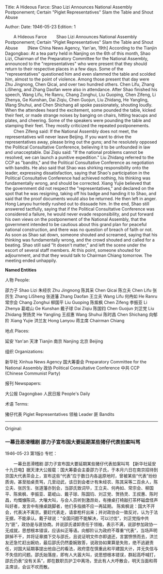 Title: A Hideous Farce: Shao Lizi Announces National Assembly Postponement; Certain "Piglet Representatives" Slam the Table and Shout Abuse

Author: 
Date: 1946-05-23
Edition: 1

　　A Hideous Farce
　　Shao Lizi Announces National Assembly Postponement; Certain "Piglet Representatives" Slam the Table and Shout Abuse
　　[New China News Agency, Yan'an, 19th] According to the Tianjin Dagongbao: At a tea party held in Nanjing on the 6th of this month, Shao Lizi, Chairman of the Preparatory Committee for the National Assembly, announced to the "representatives" who were present that they should return to their respective places in a few days. Some of the "representatives" questioned him and even slammed the table and scolded him, almost to the point of violence. Among those present that day were Zhu Jingnong, Chen Qicai, and over two hundred others. Chen Lifu, Zhang LiSheng, and Zhang Daofan were also in attendance. After Shao finished his speech, Wang Lifu, He Ranru, Chang Zonghui, Liu Guoping, Chen Zifeng, Li Zhenya, Ge Kunshan, Dai Ziqiu, Chen Guojun, Liu Zhidang, He Yangling, Wang Shuhui, and Chen Shichang all spoke passionately, shouting loudly. When the attendees heard the excitement, some pounded the table, kicked their feet, or made strange noises by banging on chairs, hitting teacups and plates, and cheering. Some of the speakers were pounding the table and stamping their feet. They mostly criticized the repeated postponements.
　　Chen Zifeng said: If the National Assembly does not meet, the representatives will never leave Beijing. If you want to drive the representatives away, please bring out the guns; and he resolutely opposed the Political Consultative Conference, believing it to be unfounded in law and unacceptable. Dai Ziqiu said: "If the national problems cannot be resolved, we can launch a punitive expedition." Liu Zhidang referred to the CCP as "bandits," and the Political Consultative Conference as negotiation with bandits. He also said that Shao was shirking responsibility onto the leader, expressing dissatisfaction, saying that Shao's participation in the Political Consultative Conference had achieved nothing, his thinking was fundamentally wrong, and should be corrected. Xiang Yujie believed that the government did not respect the "representatives," and declared on the spot that he was resigning, taking off his badge and handing it to Shao, and said that the proof documents would also be returned. He then left in anger. Hong Lanyou hurriedly rushed out to dissuade him. In the end, Shao still answered tactfully, saying that if the Political Consultative Conference was considered a failure, he would never evade responsibility, and put forward his own views on the postponement of the National Assembly, that the government intended to be cautious about this grand plan for peaceful national construction, and there was no question of breach of faith or not. As soon as Shao sat down, someone shouted and screamed, saying that his thinking was fundamentally wrong, and the crowd shouted and called for a beating. Shao still said "It doesn't matter," and left the scene under the escort of several staff members. At this point, someone shouted for adjournment, and that they would talk to Chairman Chiang tomorrow. The meeting ended unhappily.

**Named Entities**

人物 People:

邵力子  Shao Lizi
朱经农  Zhu Jingnong
陈其采  Chen Qicai
陈立夫  Chen Lifu
张厉生  Zhang LiSheng
张道藩  Zhang Daofan
王立夫  Wang Lifu
何冉如  He Ranru
常宗会  Chang Zonghui
柳国平  Liu Guoping
陈紫枫  Chen Zifeng
李振亚  Li Zhenya
葛崐山  Ge Kunshan
戴子球  Dai Ziqiu
陈国钧  Chen Guojun
刘芷党  Liu Zhidang
贺扬灵  He Yangling
王叔惠  Wang Shuhui
陈时昌  Chen Shichang
向郁阶  Xiang Yujie
洪兰友  Hong Lanyou
蒋主席  Chairman Chiang

地点 Places:

延安  Yan'an
天津  Tianjin
南京  Nanjing
北京  Beijing

组织 Organizations:

新华社  Xinhua News Agency
国大筹委会  Preparatory Committee for the National Assembly
政协  Political Consultative Conference
中共  CCP (Chinese Communist Party)

报刊 Newspapers:

大公报  Dagongbao
人民日报  People's Daily

术语 Terms:

猪仔代表  Piglet Representatives
领袖  Leader
匪  Bandits



<hr /> 

Original: 


### 一幕丑恶滑稽剧  邵力子宣布国大要延期某些猪仔代表拍案叫骂

1946-05-23
第1版()
专栏：

　　一幕丑恶滑稽剧
    邵力子宣布国大要延期某些猪仔代表拍案叫骂
    【新华社延安十九日电】据天津大公报载：国大筹委会主委邵力子氏，于本月六日在南京招待到京国大代表茶会上，宣布这些“代表”应于数日内各返原地时，曾被某些“代表”纷纷质询，甚至拍桌责骂，几至动武，该日到会者计有朱经农、陈其采等二百余人，陈立夫、张厉生、张道藩亦到会，当邵氏致词毕，王立夫、何冉如、常宗会、柳国平、陈紫枫、李振亚、葛崐山、戴子球、陈国钧、刘芷党、贺扬灵、王叔惠、陈时昌，均慨慷陈词，大嚷大叫，与会人员听到激昂处，有捶桌打椅敲打茶杯磁盘怪声叫好者，发言中有捶桌跳脚者，他们多指摘不应一再延期。
    陈紫枫说：国大不开会，代表决不离京。要赶代表走，请拿枪杆出来；并对政协会一致反对，认为于法无据，不能承认。戴子球说：“全国问题不能解决，可以讨伐”，刘芷党指中共为“匪”，政协是与匪协商。并说邵氏诿卸责任于领袖，表示不满，说邵参加政协一无成就，思想根本错误，应该纠正等语。向郁阶认为政府不尊重“代表”，当场声明辞掉不干，并将证章摘下交与邵氏，且说证明文件亦即退还，言罢愤愤而去，洪兰友还急忙赶出婉劝，最后邵氏仍然委婉致答，说政协如果算是失败，绝不逃避责任，对国大延期事提出他自己的看法，政府意在慎重此和平建国大计，并无失信与不失信的问题。邵氏始落座，即有人大嚣大叫，说思想根本错误，群起高呼喊打，邵氏仍表“没有关系”，即在数职员护卫中离场，至此有人大呼散会，明天当面和蒋主席谈，会议不欢而散。
